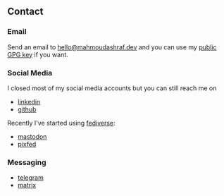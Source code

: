 ## Contact

### Email

Send an email to [hello@mahmoudashraf.dev](mailto:hello@mahmoudashraf.dev)
and you can use my [public GPG key](/gpg-key.html) if you want.

### Social Media

I closed most of my social media accounts but you can still reach me on

- [linkedin](https://linkedin.com/in/22mahmoud)
- [github](https://github.com/22mahmoud/)

Recently I've started using [fediverse](https://en.wikipedia.org/wiki/Fediverse):

- [mastodon](https://fosstodon.org/web/accounts/247603)
- [pixfed](https://pixfed.com/mahmoud22)

### Messaging

- [telegram](https://t.me/mahmoudashraf22)
- [matrix](https://matrix.to/#/@22mahmoud:matrix.org)

